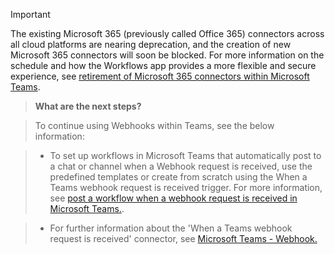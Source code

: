 > [!IMPORTANT]
>
> The existing Microsoft 365 (previously called Office 365) connectors across all cloud platforms are nearing deprecation, and the creation of new Microsoft 365 connectors will soon be blocked. For more information on the schedule and how the Workflows app provides a more flexible and secure experience, see [retirement of Microsoft 365 connectors within Microsoft Teams](https://devblogs.microsoft.com/microsoft365dev/retirement-of-office-365-connectors-within-microsoft-teams/).

> **What are the next steps?**

> To continue using Webhooks within Teams, see the below information:

> * To set up workflows in Microsoft Teams that automatically post to a chat or channel when a Webhook request is received, use the predefined templates or create from scratch using the When a Teams webhook request is received trigger. For more information, see [post a workflow when a webhook request is received in Microsoft Teams.](https://prod.support.services.microsoft.com/en-us/office/post-a-workflow-when-a-webhook-request-is-received-in-microsoft-teams-8ae491c7-0394-4861-ba59-055e33f75498).

> * For further information about the 'When a Teams webhook request is received' connector, see [Microsoft Teams - Webhook.](/connectors/teams/?tabs=text1%2Cdotnet)
